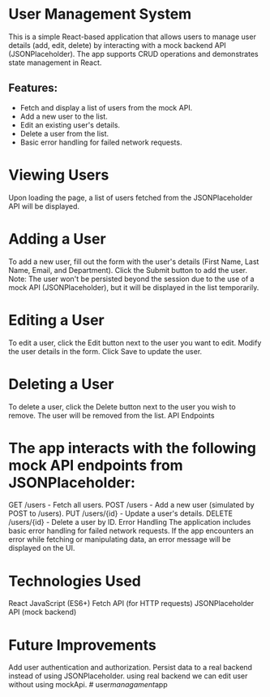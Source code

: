 # User Management System
This is a simple React-based application that allows users to manage user details (add, edit, delete) by interacting with a mock backend API (JSONPlaceholder). The app supports CRUD operations and demonstrates state management in React.

## Features:
- Fetch and display a list of users from the mock API.
- Add a new user to the list.
- Edit an existing user's details.
- Delete a user from the list.
- Basic error handling for failed network requests.

# Viewing Users
Upon loading the page, a list of users fetched from the JSONPlaceholder API will be displayed.

# Adding a User
To add a new user, fill out the form with the user's details (First Name, Last Name, Email, and Department).
Click the Submit button to add the user.
Note: The user won't be persisted beyond the session due to the use of a mock API (JSONPlaceholder), but it will be displayed in the list temporarily.

# Editing a User
To edit a user, click the Edit button next to the user you want to edit.
Modify the user details in the form.
Click Save to update the user.

# Deleting a User
To delete a user, click the Delete button next to the user you wish to remove.
The user will be removed from the list.
API Endpoints

# The app interacts with the following mock API endpoints from JSONPlaceholder:
GET /users - Fetch all users.
POST /users - Add a new user (simulated by POST to /users).
PUT /users/{id} - Update a user's details.
DELETE /users/{id} - Delete a user by ID.
Error Handling
The application includes basic error handling for failed network requests. If the app encounters an error while fetching or manipulating data, an error message will be displayed on the UI.

# Technologies Used
React
JavaScript (ES6+)
Fetch API (for HTTP requests)
JSONPlaceholder API (mock backend)

# Future Improvements
Add user authentication and authorization.
Persist data to a real backend instead of using JSONPlaceholder.
using real backend we can edit user without using mockApi.
#   u s e r _ m a n a g a m e n t _ a p p  
 